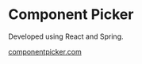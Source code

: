 # Component Picker

Developed using React and Spring.

[componentpicker.com](https://componentpicker.com "componentpicker.com")
